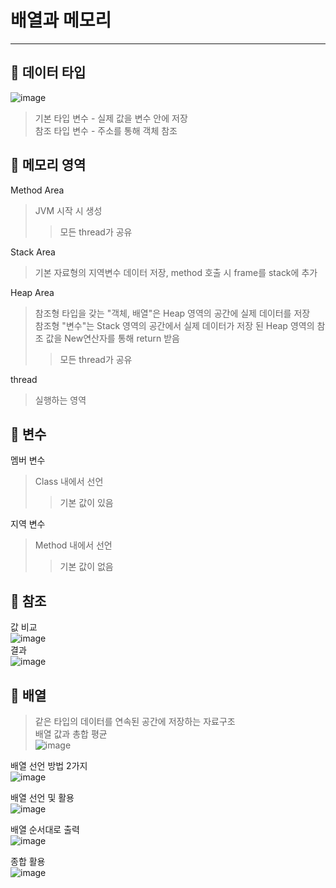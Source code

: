 배열과 메모리
==========================
---------------------------
## :wrench: 데이터 타입  
![image](https://user-images.githubusercontent.com/96763658/172347704-f8bf54b0-9414-4354-a457-fcec1bb99ff0.png)
> 기본 타입 변수 - 실제 값을 변수 안에 저장  
> 참조 타입 변수 - 주소를 통해 객체 참조

## :wrench: 메모리 영역  
Method Area   
> JVM 시작 시 생성
>> 모든 thread가 공유 

Stack Area  
> 기본 자료형의 지역변수 데이터 저장, method 호출 시 frame를 stack에 추가  

Heap Area  
> 참조형 타입을 갖는 "객체, 배열"은 Heap 영역의 공간에 실제 데이터를 저장  
> 참조형 "변수"는 Stack 영역의 공간에서 실제 데이터가 저장 된 Heap 영역의 참조 값을 New연산자를 통해 return 받음
>> 모든 thread가 공유

thread  
> 실행하는 영역  

## :wrench: 변수
멤버 변수  
> Class 내에서 선언  
>> 기본 값이 있음  

지역 변수  
> Method 내에서 선언  
>> 기본 값이 없음  

## :wrench: 참조
값 비교  
![image](https://user-images.githubusercontent.com/96763658/172354882-04eab7ca-2dc8-4971-8555-4a0c7d0bcca4.png)  
결과  
![image](https://user-images.githubusercontent.com/96763658/172354914-0b93b703-98e9-44e2-a870-491999c9f14c.png)  

## :wrench: 배열
> 같은 타입의 데이터를 연속된 공간에 저장하는 자료구조  
배열 값과 총합 평균  
![image](https://user-images.githubusercontent.com/96763658/172355448-22d4d918-afd9-4115-81e2-0175f55bcb50.png)  

배열 선언 방법 2가지  
![image](https://user-images.githubusercontent.com/96763658/172356781-6fca4494-c69c-4e69-8bf6-874b062216bf.png)  

배열 선언 및 활용  
![image](https://user-images.githubusercontent.com/96763658/172356293-05f28c3b-2213-437d-a13f-db7625cabf1e.png)  

배열 순서대로 출력  
![image](https://user-images.githubusercontent.com/96763658/172356962-0642063c-6548-4ca4-9d7d-422772bcccae.png)  

종합 활용  
![image](https://user-images.githubusercontent.com/96763658/172357020-7b6b6d4f-3522-4f25-a5ac-d35b05c18bd5.png)




